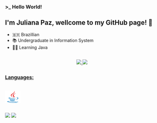 ### >_ Hello World!
## I'm Juliana Paz, wellcome to my GitHub page! 👋
- 🇧🇷 Brazillian
- 📚 Undergraduate in Information System
- 👩‍💻 Learning Java
   
<div align="center"><br>
  <a href="https://github.com/Juliana-crsp">
  <img height=180em" src="https://github-readme-stats.vercel.app/api?username=Juliana-crsp&show_icons=true&theme=aura_dark&include_all_commits=true&count_private=true0"/>
  <img height="180em" src="https://github-readme-stats.vercel.app/api/top-langs/?username=Juliana-crsp&layout=compact&langs_count=7&theme=aura_dark">
</div>
                                                                                                                                                    
   ##                                                                                                                                                    
   
### Languages:
                                                                                                                                                  
<div style="display: inline_block>"><br>
   <img alt="Ju-Java" height="40" width="50" src="https://raw.githubusercontent.com/devicons/devicon/master/icons/java/java-original.svg">
</div>
 
   ##
   
<div>
  <a href = "mailto:julianacrsp@gmail.com">                                          
  <img src="https://img.shields.io/badge/-Gmail-%23333?style=for-the-badge&logo=gmail&logoColor=white&color=red&target="_blank"></a>
  <a href="https://www.linkedin.com/in/juliana-chaves-da-rocha-silva-paz-1237091b4/">
  <img src="https://img.shields.io/badge/-LinkedIn-%230077B5?style=for-the-badge&logo=linkedin&logoColor=white" target="_blank"></a>
</div>
